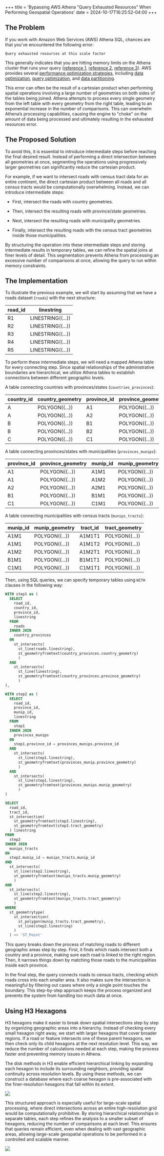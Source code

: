 +++
title = 'Bypassing AWS Athena "Query Exhausted Resources" When Performing Geospatial Operations'
date = 2024-10-17T16:25:52-04:00
+++

## The Problem

If you work with Amazon Web Services (AWS) Athena SQL, chances are that you've encountered the following error:

`Query exhausted resources at this scale factor`

This generally indicates that you are hitting memory limits on the Athena cluster that runs your query ([reference 1](https://repost.aws/questions/QU5M0ASE-_R_mvSMXDWrnuDA/athena-version-3-error-query-exhausted-resources-at-this-scale-factor), [reference 2](https://repost.aws/questions/QUdYYEXbb0QMuKX6TwDl17GA/athena-query-exhausted-resources-at-this-scale-factor), [reference 3](https://repost.aws/knowledge-center/athena-query-exhausted)). AWS provides several [performance optimization strategies](https://docs.aws.amazon.com/athena/latest/ug/performance-tuning.html), including [data optimization](https://docs.aws.amazon.com/athena/latest/ug/performance-tuning-data-optimization-techniques.html), [query optimization](https://docs.aws.amazon.com/athena/latest/ug/performance-tuning-query-optimization-techniques.html), and [data partitioning](https://docs.aws.amazon.com/athena/latest/ug/partition-projection.html#partition-projection-using).

This error can often be the result of a cartesian product when performing spatial operations involving a large number of geometries on both sides of the tables being joined. Athena attempts to process every single geometry from the left table with every geometry from the right table, leading to an exponential increase in the number of comparisons. This can overwhelm Athena’s processing capabilities, causing the engine to "choke" on the amount of data being processed and ultimately resulting in the exhausted resources error.

## The Proposed Solution

To avoid this, it is essential to introduce intermediate steps before reaching the final desired result. Instead of performing a direct intersection between all geometries at once, segmenting the operations using progressively larger geometries can significantly reduce the cartesian product.

For example, if we want to intersect roads with census tract data for an entire continent, the direct cartesian product between all roads and all census tracts would be computationally overwhelming. Instead, we can introduce intermediate steps:

- First, intersect the roads with country geometries.

- Then, intersect the resulting roads with province/state geometries.

- Next, intersect the resulting roads with municipality geometries.

- Finally, intersect the resulting roads with the census tract geometries inside those municipalities.

By structuring the operation into these intermediate steps and storing intermediate results in temporary tables, we can refine the spatial joins at finer levels of detail. This segmentation prevents Athena from processing an excessive number of comparisons at once, allowing the query to run within memory constraints.

## The Implementation

To illustrate the previous example, we will start by assuming that we have a roads dataset (`roads`) with the next structure:

| road_id | linestring |
|---------|----------------------|
| R1      | LINESTRING((...))    |
| R2      | LINESTRING((...))    |
| R3      | LINESTRING((...))    |
| R4      | LINESTRING((...))    |
| R5      | LINESTRING((...))    |

To perform these intermediate steps, we will need a mapped Athena table for every connecting step. Since spatial relationships of the administrative boundaries are hierarchical, we utilize Athena tables to establish connections between different geographic levels.

A table connecting countries with provinces/states (`countries_provinces`):

| country_id | country_geometry | province_id | province_geometry |
|------------|----------------|--------------------|-------------------------|
| A          | POLYGON((...)) | A1                 | POLYGON((...))          |
| A          | POLYGON((...)) | A2                 | POLYGON((...))          |
| B          | POLYGON((...)) | B1                 | POLYGON((...))          |
| B          | POLYGON((...)) | B2                 | POLYGON((...))          |
| C          | POLYGON((...)) | C1                 | POLYGON((...))          |


A table connecting provinces/states with municipalities (`provinces_munips`):

| province_id | province_geometry| munip_id | munip_geometry |
|-------------------|------------------------|-----------------|-----------------------|
| A1               | POLYGON((...))          | A1M1            | POLYGON((...))        |
| A1               | POLYGON((...))          | A1M2            | POLYGON((...))        |
| A2               | POLYGON((...))          | A2M1            | POLYGON((...))        |
| B1               | POLYGON((...))          | B1M1            | POLYGON((...))        |
| C1               | POLYGON((...))          | C1M1            | POLYGON((...))        |

A table connecting municipalities with census tracts (`munips_tracts`):

| munip_id | munip_geometry | tract_id | tract_geometry |
|----------------|----------------------|----------------|----------------------|
| A1M1          | POLYGON((...))       | A1M1T1         | POLYGON((...))       |
| A1M1          | POLYGON((...))       | A1M1T2         | POLYGON((...))       |
| A1M2          | POLYGON((...))       | A1M2T1         | POLYGON((...))       |
| B1M1          | POLYGON((...))       | B1M1T1         | POLYGON((...))       |
| C1M1          | POLYGON((...))       | C1M1T1         | POLYGON((...))       |


Then, using SQL queries, we can specify temporary tables using `WITH` clauses in the following way:

```SQL
WITH step1 as (
  SELECT
    road_id,
    country_id,
    province_id,
    linestring
  FROM
    roads
  INNER JOIN
    country_provinces
  ON
    st_intersects(
      st_line(roads.linestring),
      st_geometryfromtext(country_provinces.country_geometry)
      )
  AND
    st_intersects(
      st_line(linestring),
      st_geometryfromtext(country_provinces.province_geometry)
      )
),

WITH step2 as (
  SELECT
    road_id,
    province_id,
    munip_id,
    linestring
  FROM
    step1
  INNER JOIN
    provinces_munips
  ON
    step1.province_id = provinces_munips.province_id
  AND
    st_intersects(
      st_line(step1.linestring),
      st_geometryfromtext(provinces_munip.province_geometry)
      )
  AND
    st_intersects(
      st_line(step1.linestring),
      st_geometryfromtext(provinces_munips.munip_geometry)
      )
)

SELECT 
  road_id,
  tract_id,
  st_intersection(
    st_geometryfromtext(step3.linestring),
    st_geometryfromtext(step3.tract_geometry)
  ) linestring
FROM
  step2
INNER JOIN
  munips_tracts
ON
  step2.munip_id = munips_tracts.munip_id
AND
  st_intersects(
    st_line(step2.linestring),
    st_geometryfromtext(munips_tracts.munip_geometry)
    )
AND
  st_intersects(
    st_line(step2.linestring),
    st_geometryfromtext(munips_tracts.tract_geometry)
    )
WHERE
  st_geometrytype(
    st_intersection(
      st_polygon(munip_tracts.tract_geometry),
      st_line(step2.linestring)
    )
  ) <> 'ST_Point'
```

This query breaks down the process of matching roads to different geographic areas step by step. First, it finds which roads intersect both a country and a province, making sure each road is linked to the right region. Then, it narrows things down by matching those roads to the municipalities inside each province.  

In the final step, the query connects roads to census tracts, checking which roads cross into each smaller area. It also makes sure the intersection is meaningful by filtering out cases where only a single point touches the boundary. This step-by-step approach keeps the process organized and prevents the system from handling too much data at once.

## Using H3 Hexagons

H3 hexagons make it easier to break down spatial intersections step by step by organizing geographic areas into a hierarchy. Instead of checking every small hexagon right away, we start with larger hexagons that cover broader regions. If a road or feature intersects one of these parent hexagons, we then check only its child hexagons at the next resolution level. This way, we reduce the number of calculations needed at each step, making the process faster and preventing memory issues in Athena.

The disk methods in H3 enable efficient hierarchical linking by expanding each hexagon to include its surrounding neighbors, providing spatial continuity across resolution levels. By using these methods, we can construct a database where each coarse hexagon is pre-associated with the finer-resolution hexagons that fall within its extent.

![](./images/parent_centerchild.png)

This structured approach is especially useful for large-scale spatial processing, where direct intersections across an entire high-resolution grid would be computationally prohibitive. By storing hierarchical relationships in separate tables, each step refines the analysis to a smaller subset of hexagons, reducing the number of comparisons at each level. This ensures that queries remain efficient, even when dealing with vast geographic areas, allowing large-scale geospatial operations to be performed in a controlled and scalable manner.

![](./images/centerchilds_griddisks.png)
